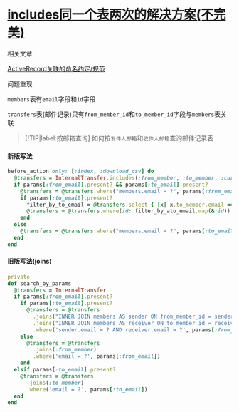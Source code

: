# [includes同一个表两次的解决方案(不完美)](/2019/12_2/includes_same_table_twice.md)

<i class="fa fa-hashtag"></i>
相关文章

[ActiveRecord关联的命名约定/规范](/2019/11_2/includes_association.md)

<i class="fa fa-hashtag"></i>
问题重现

`members`表有`email`字段和`id`字段

`transfers`表(邮件记录)只有`from_member_id`和`to_member_id`字段与`members`表关联

> [!TIP|label:按邮箱查询]
> 如何按`发件人邮箱`和`收件人邮箱`查询邮件记录表

<!-- tabs:start -->

#### **新版写法**

```ruby
before_action only: [:index, :download_csv] do
  @transfers = InternalTransfer.includes(:from_member, :to_member, :currency)
  if params[:from_email].present? && params[:to_email].present?
    @transfers = @transfers.where("members.email = ?", params[:from_email]).references(:from_member)
    if params[:to_email].present?
      filter_by_to_email = @transfers.select { |x| x.to_member.email == params[:to_email] }
      @transfers = @transfers.where(id: filter_by_ato_email.map(&:id))
    end
  else
    @transfers = @transfers.where("members.email = ?", params[:to_email]).references(:to_member) if params[:to_email].present?
  end
end
```

#### **旧版写法(joins)**

```ruby
private
def search_by_params
  @transfers = InternalTransfer
  if params[:from_email].present?
    if params[:to_email].present?
      @transfers = @transfers
        .joins("INNER JOIN members AS sender ON from_member_id = sender.id")
        .joins("INNER JOIN members AS receiver ON to_member_id = receiver.id")
        .where('sender.email = ? AND receiver.email = ?', params[:from_email], params[:to_email])
    else
      @transfers = @transfers
        .joins(:from_member)
        .where('email = ?', params[:from_email])
    end
  elsif params[:to_email].present?
    @transfers = @transfers
      .joins(:to_member)
      .where('email = ?', params[:to_email])
  end
end
```

<!-- tabs:end -->